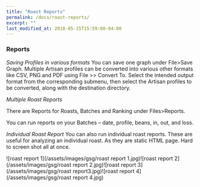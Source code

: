 ```yaml
---
title: "Roast Reports"
permalink: /docs/roast-reports/
excerpt: ""
last_modified_at: 2018-05-15T15:59:00-04:00
---
```

### Reports


*Saving Profiles in various formats*
You can save one graph under File>Save Graph.  Multiple Artisan profiles can be converted into various other formats like CSV, PNG and PDF using File >> Convert To. Select the intended output format from the corresponding submenu, then select the Artisan profiles to be converted, along with the destination directory.   

*Multiple Roast Reports*

There are Reports for Roasts, Batches and Ranking under Files>Reports.  

You can run reports on your Batches – date, profile, beans, in, out, and loss.

*Individual Roast Report*
You can also run individual roast reports.  These are useful for analyzing an individual roast.  As they are static HTML page.  Hard to screen shot all at once.  

![roast report 1](/assets/images/gsg/roast report 1.jpg)![roast report 2](/assets/images/gsg/roast report 2.jpg)![roast report 3](/assets/images/gsg/roast report3.jpg)![roast report 4](/assets/images/gsg/roast report 4.jpg)
